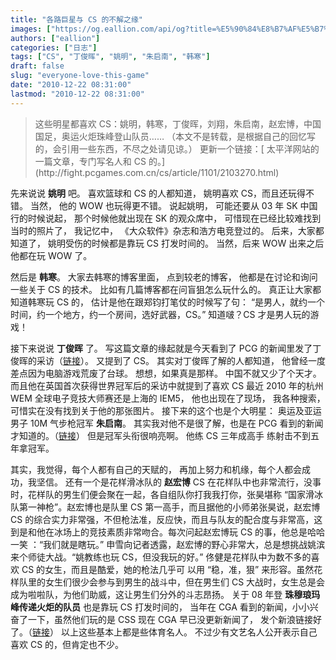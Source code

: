 ```yaml
---
title: "各路巨星与 CS 的不解之缘"
images: ["https://og.eallion.com/api/og?title=%E5%90%84%E8%B7%AF%E5%B7%A8%E6%98%9F%E4%B8%8E%20CS%20%E7%9A%84%E4%B8%8D%E8%A7%A3%E4%B9%8B%E7%BC%98"]
authors: ["eallion"]
categories: ["日志"]
tags: ["CS", "丁俊晖", "姚明", "朱启南", "韩寒"]
draft: false
slug: "everyone-love-this-game"
date: "2010-12-22 08:31:00"
lastmod: "2010-12-22 08:31:00"
---
```


<blockquote>
这些明星都喜欢 CS：姚明，韩寒，丁俊晖，刘翔，朱启南，赵宏博，中国国足，奥运火炬珠峰登山队员……
（本文不是转载，是根据自己的回忆写的，会引用一些东西，不尽之处请见谅。）
更新一个链接：[ 太平洋网站的一篇文章，专门写名人和 CS 的。](http://fight.pcgames.com.cn/cs/article/1101/2103270.html)
</blockquote>

先来说说 **姚明** 吧。
喜欢篮球和 CS 的人都知道，
姚明喜欢 CS，而且还玩得不错。
当然，
他的 WOW 也玩得更不错。
说起姚明，
可能还要从 03 年 SK 中国行的时候说起，
那个时候他就出现在 SK 的观众席中，
可惜现在已经比较难找到当时的照片了，
我记忆中，
《大众软件》杂志和浩方电竞登过的。
后来，大家都知道了，
姚明受伤的时候都是靠玩 CS 打发时间的。
当然，后来 WOW 出来之后他都在玩 WOW 了。

然后是 **韩寒**。
大家去韩寒的博客里面，
点到较老的博客，
他都是在讨论和询问一些关于 CS 的技术。
比如有几篇博客都在问盲狙怎么玩什么的。
真正让大家都知道韩寒玩 CS 的，
估计是他在跟郑钧打笔仗的时候写了句：
“是男人，就约一个时间，约一个地方，约一个房间，选好武器，CS。”
知道啵？CS 才是男人玩的游戏！

接下来说说 **丁俊晖** 了。
写这篇文章的缘起就是今天看到了 PCG 的新闻里发了丁俊晖的采访（[链接](http://fight.pcgames.com.cn/cs/news/1012/2091728.html)）。
又提到了 CS。
其实对丁俊晖了解的人都知道，
他曾经一度差点因为电脑游戏荒废了台球。
想想，如果真是那样。
中国不就又少了个天才。
而且他在英国首次获得世界冠军后的采访中就提到了喜欢 CS
最近 2010 年的杭州 WEM 全球电子竞技大师赛还是上海的 IEM5，
他也出现在了现场，
我各种搜索，可惜实在没有找到关于他的那张图片。
接下来的这个也是个大明星：
奥运及亚运男子 10M 气步枪冠军 **朱启南**。
其实我对他不是很了解，也是在 PCG 看到的新闻才知道的。（[链接](http://fight.pcgames.com.cn/cs/news/1012/2091754.html)）
但是冠军头衔很响亮啊。
他练 CS 三年成高手 练射击不到五年拿冠军。

其实，我觉得，每个人都有自己的天赋的，
再加上努力和机缘，每个人都会成功，我坚信。
还有一个是花样滑冰队的 **赵宏博**
CS 在花样队中也非常流行，没事时，花样队的男生们便会聚在一起，各自组队你打我我打你，张昊堪称 “国家滑冰队第一神枪”。赵宏博也是队里 CS 第一高手，而且据他的小师弟张昊说，赵宏博 CS 的综合实力非常强，不但枪法准，反应快，而且与队友的配合度与非常高，这到是和他在冰场上的竞技素质非常吻合。每次问起赵宏博玩 CS 的事，他总是哈哈一笑 ：“我们就是瞎玩。” 申雪向记者透露，赵宏博的野心非常大，总是想挑战姚滨来个师徒大战。“姚教练也玩 CS，但没我玩的好。”
佟健是花样队中为数不多的喜欢 CS 的女生，而且是酷爱，她的枪法几乎可 以用 “稳，准，狠” 来形容。虽然花样队里的女生们很少会参与到男生的战斗中，但在男生们 CS 大战时，女生总是会成为啦啦队，为他们助威，这让男生们分外的斗志昂扬。
关于 08 年登 **珠穆琅玛峰传递火炬的队员** 也是靠玩 CS 打发时间的，
当年在 CGA 看到的新闻，小小兴奋了一下，虽然他们玩的是 CSS
现在 CGA 早已没更新新闻了，
发个新浪链接好了。（[链接](http://sports.sina.com.cn/o/2008-05-05/02223640856.shtml)）
以上这些基本上都是些体育名人。
不过少有文艺名人公开表示自己喜欢 CS 的，但肯定也不少。
